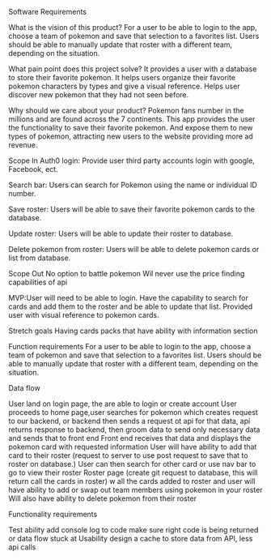 Software Requirements

What is the vision of this product?
	For a user to be able to login to the app, choose a team of pokemon and save  that selection to a favorites list.  Users should be able to manually update that roster with a different team, depending on the situation. 

What pain point does this project solve?
	It provides a user with a database to store their favorite pokemon. It helps users organize their favorite pokemon characters by types and give a visual reference.  Helps user discover new pokemon that they had not seen before.


Why should we care about your product?
Pokemon fans number in the millions and are found across the 7 continents. This app  provides the user the functionality to save their favorite pokemon.  And expose them to new types of  pokemon, attracting new users to the website providing more ad revenue.


Scope In
Auth0 login:
Provide user  third party accounts login with google, Facebook, ect.

Search bar: Users can search for Pokemon using the name or individual ID number.

Save roster: Users will be able to save their favorite pokemon cards to the database.

Update roster: Users will be able to update their roster to database.

Delete pokemon from roster: Users will be able to delete pokemon cards  or list from database.


Scope Out
No option to battle pokemon
Wil never use the price finding capabilities of api


MVP:User will need to be able to login.  Have the capability to search for cards and add them to the roster and be able to update that list. Provided user with visual reference to pokemon cards.

Stretch goals
Having cards packs that have ability with information section 


Function requirements
For a user to be able to login to the app, choose a team of pokemon and save  that selection to a favorites list.  Users should be able to manually update that roster with a different team, depending on the situation. 


Data flow

User land on login page, the are able to login or create account
User proceeds to home page,user searches for pokemon which creates request to our backend, or backend then sends a request ot api for that data, api returns response to backend, then groom data to send only necessary data and sends that to front end
Front end receives that data and displays the pokemon card with requested information 
User will have ability to add that card to their roster (request to server to use post request to save that to roster on database.)
User can then search for other card or use nav bar to go to view their roster
Roster page (create git request to database, this will return call the cards in roster)
 w all the cards added to roster and user will have ability to add or swap out team members using pokemon in your roster
Will also have ability to delete pokemon from their roster


Functionality requirements

Test ability add console log to code make sure right code is being returned or data flow stuck at
Usability design a cache to store data from API, less api calls 

